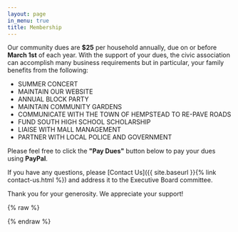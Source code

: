 ```yaml
---
layout: page
in_menu: true
title: Membership
---
```


Our community dues are **$25** per household annually, due on or before **March 1st** of each year. With the support of your dues, the civic association can accomplish many business requirements but in particular, your family benefits from the following:

-   SUMMER CONCERT
-   MAINTAIN OUR WEBSITE
-   ANNUAL BLOCK PARTY
-   MAINTAIN COMMUNITY GARDENS
-   COMMUNICATE WITH THE TOWN OF HEMPSTEAD TO RE-PAVE ROADS
-   FUND SOUTH HIGH SCHOOL SCHOLARSHIP
-   LIAISE WITH MALL MANAGEMENT
-   PARTNER WITH LOCAL POLICE AND GOVERNMENT

Please feel free to click the **"Pay Dues"** button below to pay your dues using **PayPal**.

If you have any questions, please [Contact Us]({{ site.baseurl }}{% link contact-us.html %}) and address it to the Executive Board committee.

Thank you for your generosity. We appreciate your support!

{% raw %}

<div id="smart-button-container">
<div style="text-align: center;">
<div id="paypal-button-container"></div>
</div>
</div>
<script src="https://www.paypal.com/sdk/js?client-id=sb&enable-funding=venmo&currency=USD" data-sdk-integration-source="button-factory"></script>
<script>
function initPayPalButton() {
paypal.Buttons({
style: {
shape: 'rect',
color: 'blue',
layout: 'horizontal',
label: 'pay',

},

createOrder: function(data, actions) {
return actions.order.create({
purchase_units: [{"description":"Annual Membership Dues","amount":{"currency_code":"USD","value":25}}]
});
},

onApprove: function(data, actions) {
return actions.order.capture().then(function(orderData) {

// Full available details
console.log('Capture result', orderData, JSON.stringify(orderData, null, 2));

// Show a success message within this page, e.g.
const element = document.getElementById('paypal-button-container');
element.innerHTML = '';
element.innerHTML = '<h3>Thank you for your payment!</h3>';

// Or go to another URL:  actions.redirect('thank_you.html');

});
},

onError: function(err) {
console.log(err);
}
}).render('#paypal-button-container');
}
initPayPalButton();
</script>

{% endraw %}

